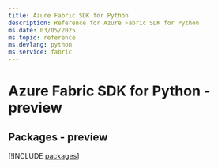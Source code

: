 ```yaml
---
title: Azure Fabric SDK for Python
description: Reference for Azure Fabric SDK for Python
ms.date: 03/05/2025
ms.topic: reference
ms.devlang: python
ms.service: fabric
---
```

# Azure Fabric SDK for Python - preview
## Packages - preview
[!INCLUDE [packages](fabric-index.md)]